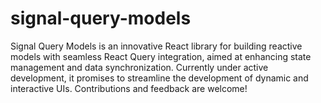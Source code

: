 # signal-query-models
Signal Query Models is an innovative React library for building reactive models with seamless React Query integration, aimed at enhancing state management and data synchronization. Currently under active development, it promises to streamline the development of dynamic and interactive UIs. Contributions and feedback are welcome!
